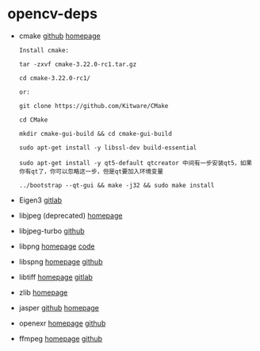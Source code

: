 # opencv-deps

- cmake [github](https://github.com/Kitware/CMake) [homepage](https://cmake.org/)

   ```
   Install cmake:

   tar -zxvf cmake-3.22.0-rc1.tar.gz

   cd cmake-3.22.0-rc1/

   or:

   git clone https://github.com/Kitware/CMake

   cd CMake

   mkdir cmake-gui-build && cd cmake-gui-build

   sudo apt-get install -y libssl-dev build-essential

   sudo apt-get install -y qt5-default qtcreator 中间有一步安装qt5，如果你有qt了，你可以忽略这一步，但是qt要加入环境变量

   ../bootstrap --qt-gui && make -j32 && sudo make install

   ```

- Eigen3 [gitlab](https://gitlab.com/libeigen/eigen)

- libjpeg (deprecated)  [homepage](http://www.ijg.org)

- libjpeg-turbo [github](https://github.com/libjpeg-turbo/libjpeg-turbo)

- libpng [homepage](http://www.libpng.org) [code](http://www.libpng.org/pub/png/libpng.html)

- libspng [homepage](https://libspng.org) [github](https://github.com/randy408/libspng/)

- libtiff [homepage](http://www.simplesystems.org/libtiff/) [gitlab](https://gitlab.com/libtiff/libtiff)

- zlib [homepage](http://www.zlib.net)

- jasper [github](https://github.com/jasper-software/jasper) [homepage](https://ece.engr.uvic.ca/~frodo/jasper/)

- openexr [homepage](http://www.openexr.com) [github](https://github.com/AcademySoftwareFoundation/openexr)

- ffmpeg [homepage](http://ffmpeg.org/)  [github](https://github.com/FFmpeg/FFmpeg)